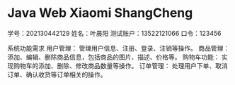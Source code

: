 # Java Web Xiaomi ShangCheng
  学号：202130442129
  姓名：叶晨阳
  测试账户：13522121066
  口令：123456

  系统功能需求
  用户管理： 管理用户信息、注册、登录、注销等操作。
  商品管理： 添加、编辑、删除商品信息，包括商品的图片、描述、价格等。
  购物车功能： 实现购物车的添加、删除、修改商品数量等操作。
  订单管理： 处理用户下单、取消订单、确认收货等订单相关的操作。
